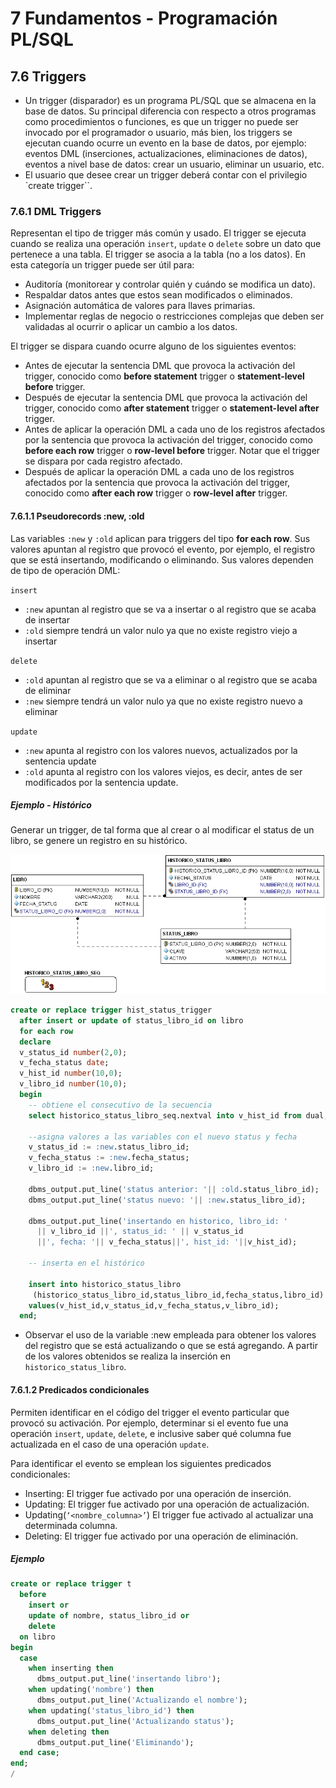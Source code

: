 # 7 Fundamentos - Programación PL/SQL

## 7.6 Triggers

* Un trigger (disparador) es un programa PL/SQL que se almacena en la base de datos.  Su
  principal diferencia con respecto a otros programas como procedimientos o funciones, es
  que un trigger no puede ser invocado por el programador o usuario, más bien, los
  triggers se ejecutan cuando ocurre un evento en la base de datos, por ejemplo:
  eventos DML (inserciones, actualizaciones, eliminaciones de datos), eventos a
  nivel base de datos: crear un usuario, eliminar un usuario, etc.
* El usuario que desee crear un trigger deberá contar con el privilegio `create trigger``.

### 7.6.1 DML Triggers

Representan el tipo de trigger más común y usado. El trigger se ejecuta cuando se realiza
una operación `insert`, `update` o `delete` sobre un dato que pertenece a una tabla.  El
trigger se asocia a la tabla (no a los datos). En esta categoría un trigger puede ser
útil para:

* Auditoría (monitorear y controlar quién y cuándo se modifica un dato).
* Respaldar datos antes que estos sean modificados o eliminados.
* Asignación automática de valores para llaves primarias.
* Implementar reglas de negocio o restricciones complejas que deben ser validadas al
  ocurrir o aplicar un cambio a los datos.

El trigger se dispara cuando ocurre alguno de los siguientes eventos:

* Antes de ejecutar la sentencia DML que provoca la activación del trigger, conocido como
  **before statement** trigger o **statement-level before** trigger.
* Después de ejecutar la sentencia DML que provoca la activación del trigger, conocido
  como **after statement** trigger o **statement-level after** trigger.
* Antes de aplicar la operación DML a cada uno de los registros afectados por la sentencia
  que provoca la activación del trigger, conocido como **before each row** trigger o
  **row-level before** trigger. Notar que el trigger se dispara por cada registro
  afectado.
* Después de aplicar la operación DML a cada uno de los registros afectados por la
  sentencia que provoca la activación del trigger, conocido como **after each row**
  trigger o **row-level after** trigger.

#### 7.6.1.1 Pseudorecords :new, :old

Las variables `:new` y `:old`  aplican para triggers del tipo **for each row**. Sus valores
apuntan al registro que provocó el evento, por ejemplo, el registro que se está insertando,
modificando o eliminando. Sus valores dependen de tipo de operación DML:

`insert`

* `:new` apuntan al registro que se va a insertar o al registro que se acaba de insertar
* `:old`  siempre tendrá un valor nulo ya que no existe registro viejo a insertar

`delete`

* `:old` apuntan al registro que se va a eliminar o al registro que se acaba de eliminar
* `:new`  siempre tendrá un valor nulo ya que no existe registro nuevo a eliminar

`update`

* `:new` apunta al registro con los valores nuevos, actualizados por la sentencia update
* `:old` apunta al registro con los valores viejos, es decir, antes de ser modificados por
  la sentencia update.

##### Ejemplo - Histórico

Generar un trigger, de tal forma que al crear o al modificar el status de un libro, se
genere un registro en su histórico.

<p align="center"><img src="img/04.png"/></p>

```sql
create or replace trigger hist_status_trigger
  after insert or update of status_libro_id on libro
  for each row
  declare
  v_status_id number(2,0);
  v_fecha_status date;
  v_hist_id number(10,0);
  v_libro_id number(10,0);
  begin
    -- obtiene el consecutivo de la secuencia
    select historico_status_libro_seq.nextval into v_hist_id from dual;

    --asigna valores a las variables con el nuevo status y fecha
    v_status_id := :new.status_libro_id;
    v_fecha_status := :new.fecha_status;
    v_libro_id := :new.libro_id;

    dbms_output.put_line('status anterior: '|| :old.status_libro_id);
    dbms_output.put_line('status nuevo: '|| :new.status_libro_id);

    dbms_output.put_line('insertando en historico, libro_id: '
      || v_libro_id ||', status_id: ' || v_status_id
      ||', fecha: '|| v_fecha_status||', hist_id: '||v_hist_id);

    -- inserta en el histórico

    insert into historico_status_libro
     (historico_status_libro_id,status_libro_id,fecha_status,libro_id)
    values(v_hist_id,v_status_id,v_fecha_status,v_libro_id);
  end;
```

* Observar el uso de la variable :new empleada para obtener los valores del
  registro que se está actualizando o que se está agregando. A partir de los
  valores obtenidos se realiza la inserción en `historico_status_libro`.

#### 7.6.1.2 Predicados condicionales

Permiten identificar en el código del trigger el evento particular que provocó su
activación. Por ejemplo, determinar si el evento fue una operación `insert`, `update`,
`delete`, e inclusive saber qué columna fue actualizada en el caso de una operación
`update`.

Para identificar el evento se emplean los siguientes predicados condicionales:

* Inserting:  El trigger fue activado por una operación de inserción.
* Updating:  El trigger fue activado por una operación de actualización.
* Updating(`‘<nombre_columna>’`) El trigger fue activado al actualizar una determinada
  columna.
* Deleting: El trigger fue activado por una operación de eliminación.

##### Ejemplo

```sql
create or replace trigger t
  before
    insert or
    update of nombre, status_libro_id or
    delete
  on libro
begin
  case
    when inserting then
      dbms_output.put_line('insertando libro');
    when updating('nombre') then
      dbms_output.put_line('Actualizando el nombre');
    when updating('status_libro_id') then
      dbms_output.put_line('Actualizando status');
    when deleting then
      dbms_output.put_line('Eliminando');
  end case;
end;
/
```
